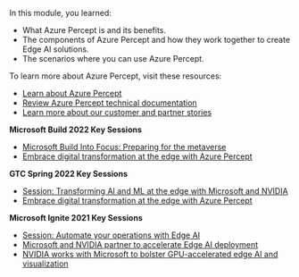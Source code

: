 In this module, you learned:

- What Azure Percept is and its benefits.
- The components of Azure Percept and how they work together to create Edge AI solutions.
- The scenarios where you can use Azure Percept.

To learn more about Azure Percept, visit these resources:

- [Learn about Azure Percept](/services/azure-percept/)
- [Review Azure Percept technical documentation](/azure/azure-percept/)
- [Learn more about our customer and partner stories](https://techcommunity.microsoft.com/t5/internet-of-things-blog/bg-p/IoTBlog/label-name/Azure%20Percept)

**Microsoft Build 2022 Key Sessions**

- [Microsoft Build Into Focus: Preparing for the metaverse](https://mybuild.microsoft.com/en-US/sessions/545e4d7d-152c-4f1a-8f32-5e7519098dbb?source=/schedule)
- [Embrace digital transformation at the edge with Azure Percept](https://mybuild.microsoft.com/en-US/sessions/f40fdc70-648a-4353-b483-cdf763b16c2f?source=sessions)

**GTC Spring 2022 Key Sessions**

- [Session: Transforming AI and ML at the edge with Microsoft and NVIDIA](https://www.nvidia.com/en-us/on-demand/session/gtcspring22-s42525/)
- [Embrace digital transformation at the edge with Azure Percept](https://techcommunity.microsoft.com/t5/internet-of-things-blog/embrace-digital-transformation-at-the-edge-with-azure-percept/ba-p/3261300)

**Microsoft Ignite 2021 Key Sessions**

- [Session: Automate your operations with Edge AI](https://myignite.microsoft.com/sessions/dfc3448c-4048-4f15-b8f4-86c0f1a76684?source=sessions)
- [Microsoft and NVIDIA partner to accelerate Edge AI deployment](https://techcommunity.microsoft.com/t5/internet-of-things/microsoft-and-nvidia-partner-to-accelerate-edge-ai-deployment/ba-p/2897307)
- [NVIDIA works with Microsoft to bolster GPU-accelerated edge AI and visualization](https://blogs.nvidia.com/blog/2021/10/28/nvidia-at-microsoft-ignite/)
